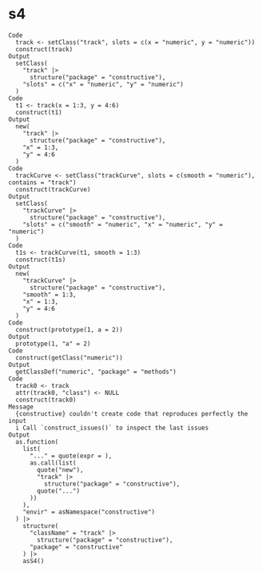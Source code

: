 # s4

    Code
      track <- setClass("track", slots = c(x = "numeric", y = "numeric"))
      construct(track)
    Output
      setClass(
        "track" |>
          structure("package" = "constructive"),
        "slots" = c("x" = "numeric", "y" = "numeric")
      )
    Code
      t1 <- track(x = 1:3, y = 4:6)
      construct(t1)
    Output
      new(
        "track" |>
          structure("package" = "constructive"),
        "x" = 1:3,
        "y" = 4:6
      )
    Code
      trackCurve <- setClass("trackCurve", slots = c(smooth = "numeric"), contains = "track")
      construct(trackCurve)
    Output
      setClass(
        "trackCurve" |>
          structure("package" = "constructive"),
        "slots" = c("smooth" = "numeric", "x" = "numeric", "y" = "numeric")
      )
    Code
      t1s <- trackCurve(t1, smooth = 1:3)
      construct(t1s)
    Output
      new(
        "trackCurve" |>
          structure("package" = "constructive"),
        "smooth" = 1:3,
        "x" = 1:3,
        "y" = 4:6
      )
    Code
      construct(prototype(1, a = 2))
    Output
      prototype(1, "a" = 2)
    Code
      construct(getClass("numeric"))
    Output
      getClassDef("numeric", "package" = "methods")
    Code
      track0 <- track
      attr(track0, "class") <- NULL
      construct(track0)
    Message
      {constructive} couldn't create code that reproduces perfectly the input
      i Call `construct_issues()` to inspect the last issues
    Output
      as.function(
        list(
          "..." = quote(expr = ),
          as.call(list(
            quote("new"),
            "track" |>
              structure("package" = "constructive"),
            quote("...")
          ))
        ),
        "envir" = asNamespace("constructive")
      ) |>
        structure(
          "className" = "track" |>
            structure("package" = "constructive"),
          "package" = "constructive"
        ) |>
        asS4()

